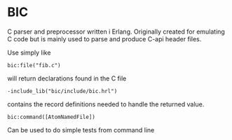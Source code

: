 BIC 
===

C parser and preprocessor written i Erlang.
Originally created for emulating C code but is
mainly used to parse and produce C-api header files.

Use simply like

    bic:file("fib.c")

will return declarations found in the C file

    -include_lib("bic/include/bic.hrl")
	
contains the record definitions needed to handle
the returned value.


    bic:command([AtomNamedFile])
	
Can be used to do simple tests from command line

